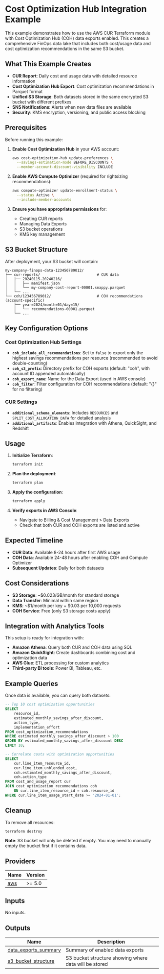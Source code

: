 # Cost Optimization Hub Integration Example

This example demonstrates how to use the AWS CUR Terraform module with Cost Optimization Hub (COH) data exports enabled. This creates a comprehensive FinOps data lake that includes both cost/usage data and cost optimization recommendations in the same S3 bucket.

## What This Example Creates

- **CUR Report**: Daily cost and usage data with detailed resource information
- **Cost Optimization Hub Export**: Cost optimization recommendations in Parquet format
- **Unified S3 Storage**: Both datasets stored in the same encrypted S3 bucket with different prefixes
- **SNS Notifications**: Alerts when new data files are available
- **Security**: KMS encryption, versioning, and public access blocking

## Prerequisites

Before running this example:

1. **Enable Cost Optimization Hub** in your AWS account:

   ```bash
   aws cost-optimization-hub update-preferences \
     --savings-estimation-mode BEFORE_DISCOUNTS \
     --member-account-discount-visibility INCLUDE
   ```

2. **Enable AWS Compute Optimizer** (required for rightsizing recommendations):

   ```bash
   aws compute-optimizer update-enrollment-status \
     --status Active \
     --include-member-accounts
   ```

3. **Ensure you have appropriate permissions** for:
   - Creating CUR reports
   - Managing Data Exports
   - S3 bucket operations
   - KMS key management

## S3 Bucket Structure

After deployment, your S3 bucket will contain:

```
my-company-finops-data-123456789012/
├── cur-reports/                          # CUR data
│   ├── 20240115-20240216/
│   │   ├── manifest.json
│   │   └── my-company-cost-report-00001.snappy.parquet
│   └── ...
└── coh/123456789012/                     # COH recommendations (account-specific)
    ├── year=2024/month=01/day=15/
    │   └── recommendations-00001.parquet
    └── ...
```

## Key Configuration Options

### Cost Optimization Hub Settings

- **`coh_include_all_recommendations`**: Set to `false` to export only the highest savings recommendations per resource (recommended to avoid double-counting)
- **`coh_s3_prefix`**: Directory prefix for COH exports (default: "coh", with account ID appended automatically)
- **`coh_export_name`**: Name for the Data Export (used in AWS console)
- **`coh_filter`**: Filter configuration for COH recommendations (default: "{}" for no filtering)

### CUR Settings

- **`additional_schema_elements`**: Includes `RESOURCES` and `SPLIT_COST_ALLOCATION_DATA` for detailed analysis
- **`additional_artifacts`**: Enables integration with Athena, QuickSight, and Redshift

## Usage

1. **Initialize Terraform**:

   ```bash
   terraform init
   ```

2. **Plan the deployment**:

   ```bash
   terraform plan
   ```

3. **Apply the configuration**:

   ```bash
   terraform apply
   ```

4. **Verify exports in AWS Console**:
   - Navigate to Billing & Cost Management > Data Exports
   - Check that both CUR and COH exports are listed and active

## Expected Timeline

- **CUR Data**: Available 8-24 hours after first AWS usage
- **COH Data**: Available 24-48 hours after enabling COH and Compute Optimizer
- **Subsequent Updates**: Daily for both datasets

## Cost Considerations

- **S3 Storage**: ~$0.023/GB/month for standard storage
- **Data Transfer**: Minimal within same region
- **KMS**: ~$1/month per key + $0.03 per 10,000 requests
- **COH Service**: Free (only S3 storage costs apply)

## Integration with Analytics Tools

This setup is ready for integration with:

- **Amazon Athena**: Query both CUR and COH data using SQL
- **Amazon QuickSight**: Create dashboards combining cost and optimization data
- **AWS Glue**: ETL processing for custom analytics
- **Third-party BI tools**: Power BI, Tableau, etc.

## Example Queries

Once data is available, you can query both datasets:

```sql
-- Top 10 cost optimization opportunities
SELECT 
    resource_id,
    estimated_monthly_savings_after_discount,
    action_type,
    implementation_effort
FROM cost_optimization_recommendations
WHERE estimated_monthly_savings_after_discount > 100
ORDER BY estimated_monthly_savings_after_discount DESC
LIMIT 10;

-- Correlate costs with optimization opportunities
SELECT 
    cur.line_item_resource_id,
    cur.line_item_unblended_cost,
    coh.estimated_monthly_savings_after_discount,
    coh.action_type
FROM cost_and_usage_report cur
JOIN cost_optimization_recommendations coh 
    ON cur.line_item_resource_id = coh.resource_id
WHERE cur.line_item_usage_start_date >= '2024-01-01';
```

## Cleanup

To remove all resources:

```bash
terraform destroy
```

**Note**: S3 bucket will only be deleted if empty. You may need to manually empty the bucket first if it contains data.

<!-- BEGIN_TF_DOCS -->
## Providers

| Name | Version |
|------|---------|
| <a name="provider_aws"></a> [aws](#provider\_aws) | >= 5.0 |

## Inputs

No inputs.

## Outputs

| Name | Description |
|------|-------------|
| <a name="output_data_exports_summary"></a> [data\_exports\_summary](#output\_data\_exports\_summary) | Summary of enabled data exports |
| <a name="output_s3_bucket_structure"></a> [s3\_bucket\_structure](#output\_s3\_bucket\_structure) | S3 bucket structure showing where data will be stored |
<!-- END_TF_DOCS -->
